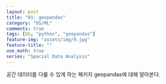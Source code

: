 ```yaml
---
layout: post
title: "01: geopandas"
category: "DS/ML"
comments: true
tags: [DS, "python", "geopandas"]
feature-img: "assets/img/9.jpg"
feature-title: ""
use_math: true
series: "Spacial Data Analysis"
---
```


공간 데이터를 다룰 수 있게 하는 패키지 geopandas에 대해 알아본다.
